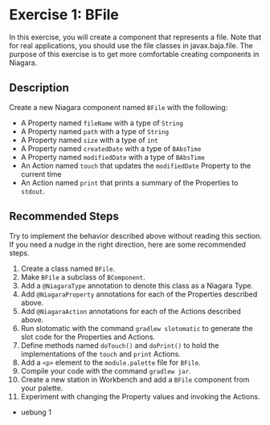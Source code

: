 # Exercise 1: BFile
In this exercise, you will create a component that represents a file. Note that for real applications, you should use the file classes in javax.baja.file. The purpose of this exercise is to get more comfortable creating components in Niagara.

## Description
Create a new Niagara component named `BFile` with the following:
* A Property named `fileName` with a type of `String`
* A Property named `path` with a type of `String`
* A Property named `size` with a type of `int`
* A Property named `createdDate` with a type of `BAbsTime`
* A Property named `modifiedDate` with a type of `BAbsTime`
* An Action named `touch` that updates the `modifiedDate` Property to the current time
* An Action named `print` that prints a summary of the Properties to `stdout`.

## Recommended Steps
Try to implement the behavior described above without reading this section. If you need a nudge in the right direction, here are some recommended steps.

1. Create a class named `BFile`.
2. Make `BFile` a subclass of `BComponent`.
3. Add a `@NiagaraType` annotation to denote this class as a Niagara Type.
4. Add `@NiagaraProperty` annotations for each of the Properties described above.
5. Add `@NiagaraAction` annotations for each of the Actions described above.
6. Run slotomatic with the command `gradlew slotomatic` to generate the slot code for the Properties and Actions.
7. Define methods named `doTouch()` and `doPrint()` to hold the implementations of the `touch` and `print` Actions.
8. Add a `<p>` element to the `module.palette` file for `BFile`.
9. Compile your code with the command `gradlew jar`.
10. Create a new station in Workbench and add a `BFile` component from your palette.
11. Experiment with changing the Property values and invoking the Actions.

* uebung 1